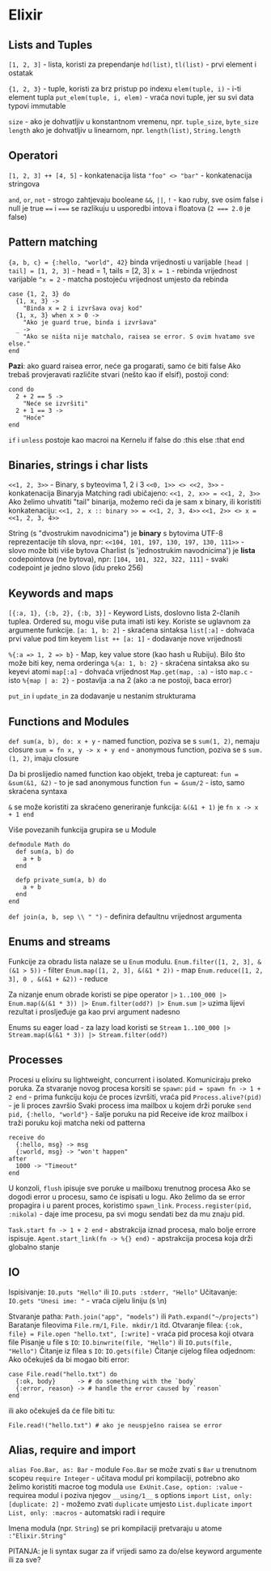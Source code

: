 # Elixir

## Lists and Tuples

`[1, 2, 3]` - lista, koristi za prependanje
`hd(list)`, `tl(list)` - prvi element i ostatak

`{1, 2, 3}` - tuple, koristi za brz pristup po indexu
`elem(tuple, i)` - i-ti element tupla
`put_elem(tuple, i, elem)` - vraća novi tuple, jer su svi data typovi immutable

`size` - ako je dohvatljiv u konstantnom vremenu, npr. `tuple_size`, `byte_size`
`length`  ako je dohvatljiv u linearnom, npr. `length(list)`, `String.length`

## Operatori

`[1, 2, 3] ++ [4, 5]` - konkatenacija lista
`"foo" <> "bar"` - konkatenacija stringova

`and`, `or`, `not` - strogo zahtjevaju booleane
`&&`, `||`, `!` - kao ruby, sve osim false i null je true
`==` i `===` se razlikuju u usporedbi intova i floatova (`2 === 2.0` je false)

## Pattern matching

`{a, b, c} = {:hello, "world", 42}` binda vrijednosti u varijable
`[head | tail] = [1, 2, 3]` - head = 1, tails = [2, 3]
`x = 1` - rebinda vrijednost varijable
`^x = 2` - matcha postojeću vrijednost umjesto da rebinda

```
case {1, 2, 3} do
  {1, x, 3} ->
    "Binda x = 2 i izvršava ovaj kod"
  {1, x, 3} when x > 0 ->
    "Ako je guard true, binda i izvršava"
  _ ->
    "Ako se ništa nije matchalo, raisea se error. S ovim hvatamo sve else."
end
```

**Pazi**: ako guard raisea error, neće ga progarati, samo će biti false
Ako trebaš provjeravati različite stvari (nešto kao if elsif), postoji cond:
```
cond do
  2 + 2 == 5 ->
    "Neće se izvršiti"
  2 + 1 == 3 ->
    "Hoće"
end
```

`if` i `unless` postoje kao macroi na Kernelu
if false do
  :this
else
  :that
end

## Binaries, strings i char lists

`<<1, 2, 3>>` - Binary, s byteovima 1, 2 i 3
`<<0, 1>> <> <<2, 3>>` - konkatenacija Binaryja
Matching radi ubičajeno:
`<<1, 2, x>> = <<1, 2, 3>>`
Ako želimo uhvatiti "tail" binarija, možemo reći da je sam x binary,
ili koristiti konkatenaciju:
`<<1, 2, x :: binary >> = <<1, 2, 3, 4>>`
`<<1, 2>> <> x = <<1, 2, 3, 4>>`

String (s "dvostrukim navodnicima") je **binary** s bytovima UTF-8 reprezentacije tih slova, npr:
`<<104, 101, 197, 130, 197, 130, 111>>` - slovo može biti više bytova
Charlist (s 'jednostrukim navodnicima') je **lista** codepointova (ne bytova), npr:
`[104, 101, 322, 322, 111]` - svaki codepoint je jedno slovo (idu preko 256)

## Keywords and maps

`[{:a, 1}, {:b, 2}, {:b, 3}]` - Keyword Lists, doslovno lista 2-članih tuplea.
Ordered su, mogu više puta imati isti key. Koriste se uglavnom za argumente funkcije.
`[a: 1, b: 2]` - skraćena sintaksa
`list[:a]` - dohvaća prvi value pod tim keyem
`list ++ [a: 1]` - dodavanje nove vrijednosti

`%{:a => 1, 2 => b}` - Map, key value store (kao hash u Rubiju). Bilo što može biti key,
nema orderinga
`%{a: 1, b: 2}` - skraćena sintaksa ako su keyevi atomi
`map[:a]` - dohvaća vrijednost
`Map.get(map, :a)` - isto
`map.c` - isto
`%{map | a: 2}` - postavlja :a na 2 (ako :a ne postoji, baca error)

`put_in` i `update_in` za dodavanje u nestanim strukturama

## Functions and Modules

`def sum(a, b), do: x + y` - named function, poziva se s `sum(1, 2)`, nemaju closure
`sum = fn x, y -> x + y end` - anonymous function, poziva se s `sum.(1, 2)`, imaju closure

Da bi proslijedio named function kao objekt, treba je captureat:
`fun = &sum(&1, &2)` - to je sad anonymous function
`fun = &sum/2` - isto, samo skraćena syntaxa

`&` se može koristiti za skraćeno generiranje funkcija: `&(&1 + 1)` je `fn x -> x + 1 end`

Više povezanih funkcija grupira se u Module
```
defmodule Math do
  def sum(a, b) do
    a + b
  end

  defp private_sum(a, b) do
    a + b
  end
end
```

`def join(a, b, sep \\ " ")` - definira defaultnu vrijednost argumenta

## Enums and streams

Funkcije za obradu lista nalaze se u `Enum` modulu.
`Enum.filter([1, 2, 3], &(&1 > 5))` - filter
`Enum.map([1, 2, 3], &(&1 * 2))` - map
`Enum.reduce([1, 2, 3], 0 , &(&1 + &2))` - reduce

Za nizanje enum obrade koristi se pipe operator `|>`
`1..100_000 |> Enum.map(&(&1 * 3)) |> Enum.filter(odd?) |> Enum.sum`
`|>` uzima lijevi rezultat i prosljeđuje ga kao prvi argument nadesno

Enums su eager load - za lazy load koristi se `Stream`
`1..100_000 |> Stream.map(&(&1 * 3)) |> Stream.filter(odd?)`

## Processes

Procesi u elixiru su lightweight, concurrent i isolated. Komuniciraju preko poruka.
Za stvaranje novog procesa korsiti se `spawn`:
`pid = spawn fn -> 1 + 2 end` - prima funkciju koju će proces izvršiti, vraća pid
`Process.alive?(pid)` - je li proces završio
Svaki process ima mailbox u kojem drži poruke
`send pid, {:hello, "world"}` - šalje poruku na pid
Receive ide kroz mailbox i traži poruku koji matcha neki od patterna
```
receive do
  {:hello, msg} -> msg
  {:world, msg} -> "won't happen"
after
  1000 -> "Timeout"
end
```
U konzoli, `flush` ipisuje sve poruke u mailboxu trenutnog procesa
Ako se dogodi error u procesu, samo će ispisati u logu. Ako želimo da se
error propagira i u parent proces, koristimo `spawn_link`.
`Process.register(pid, :nikola)` - daje ime procesu, pa svi mogu sendati bez da mu znaju pid.

`Task.start fn -> 1 + 2 end` - abstrakcija iznad procesa, malo bolje errore ispisuje.
`Agent.start_link(fn -> %{} end)` - apstrakcija procesa koja drži globalno stanje

## IO

Ispisivanje: `IO.puts "Hello"` ili `IO.puts :stderr, "Hello"`
Učitavanje: `IO.gets "Unesi ime: "` - vraća cijelu liniju (s \n)

Stvaranje patha: `Path.join("app", "models")` ili `Path.expand("~/projects")`
Baratanje fileovima `File.rm/1`, `File. mkdir/1` itd.
Otvaranje filea: `{:ok, file} = File.open "hello.txt", [:write]` - vraća pid procesa koji otvara file
Pisanje u file s `IO`: `IO.binwrite(file, "Hello")` ili `IO.puts(file, "Hello")`
Čitanje iz filea s `IO`: `IO.gets(file)`
Čitanje cijelog filea odjednom:
Ako očekuješ da bi mogao biti error:
```
case File.read("hello.txt") do
  {:ok, body}      -> # do something with the `body`
  {:error, reason} -> # handle the error caused by `reason`
end
```
ili ako očekuješ da će file biti tu:
```
File.read!("hello.txt") # ako je neuspješno raisea se error
```

## Alias, require and import

`alias Foo.Bar, as: Bar` - module `Foo.Bar` se može zvati s `Bar` u trenutnom scopeu
`require Integer` - učitava modul pri kompilaciji, potrebno ako želimo koristiti macroe tog modula
`use ExUnit.Case, option: :value` - requirea modul i poziva njegov `__using/1__` s options
`import List, only: [duplicate: 2]` - možemo zvati `duplicate` umjesto `List.duplicate`
`import List, only: :macros` - automatski radi i require

Imena modula (npr. `String`) se pri kompilaciji pretvaraju u atome `:"Elixir.String"`


PITANJA:
 je li syntax sugar za if vrijedi samo za do/else keyword argumente ili za sve?
